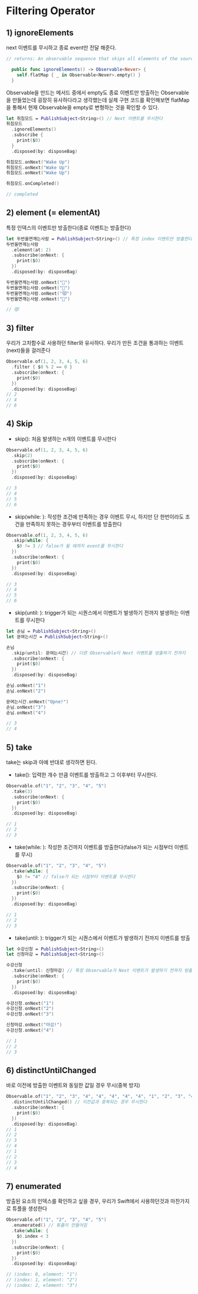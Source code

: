 # Filtering Operator

## 1) ignoreElements

next 이벤트를 무시하고 종료 event만 전달 해준다. 

```swift
// returns: An observable sequence that skips all elements of the source sequence.

  public func ignoreElements() -> Observable<Never> {
    self.flatMap { _ in Observable<Never>.empty() }
  }
```

Observable을 만드는 메서드 중에서 empty도 종료 이벤트만 방출하는 Observable을 만들었는데 굉장히 유사하다라고 생각했는데 실제 구현 코드를 확인해보면 flatMap을 통해서 현재 Observable을 empty로 변형하는 것을 확인할 수 있다.

```swift
let 취침모드 = PublishSubject<String>() // Next 이벤트를 무시한다
취침모드
  .ignoreElements()
  .subscribe {
    print($0)
  }
  .disposed(by: disposeBag)

취침모드.onNext("Wake Up")
취침모드.onNext("Wake Up")
취침모드.onNext("Wake Up")

취침모드.onCompleted()

// completed
```

## 2) element (= elementAt)

특정 인덱스의 이벤트만 방출한다(종료 이벤트는 방출한다)

```swift
let 두번울면깨는사람 = PublishSubject<String>() // 특정 index 이벤트만 방출한다
두번울면깨는사람
  .element(at: 2)
  .subscribe(onNext: {
    print($0)
  })
  .disposed(by: disposeBag)

두번울면깨는사람.onNext("👏")
두번울면깨는사람.onNext("👏")
두번울면깨는사람.onNext("😾")
두번울면깨는사람.onNext("👏")

// 😾
```

## 3) filter

우리가 고차함수로 사용하던 filter와 유사하다. 우리가 만든 조건을 통과하는 이벤트(next)들을 걸러준다

```swift
Observable.of(1, 2, 3, 4, 5, 6)
  .filter { $0 % 2 == 0 }
  .subscribe(onNext: {
    print($0)
  })
  .disposed(by: disposeBag)
// 2
// 4
// 6
```

## 4) Skip

- skip(): 처음 발생하는 n개의 이벤트를 무시한다

```swift
Observable.of(1, 2, 3, 4, 5, 6)
  .skip(2)
  .subscribe(onNext: {
    print($0)
  })
  .disposed(by: disposeBag)

// 3
// 4
// 5
// 6
```

- skip(while: ): 작성한 조건에 만족하는 경우 이벤트 무시, 하지만 단 한번이라도 조건을 만족하지 못하는 경우부터 이벤트를 방출한다

```swift
Observable.of(1, 2, 3, 4, 5, 6)
  .skip(while: {
    $0 != 3 // false가 될 때까지 event를 무시한다
  })
  .subscribe(onNext: {
    print($0)
  })
  .disposed(by: disposeBag)

// 3
// 4
// 5
// 6
```

- skip(until: ): trigger가 되는 시퀀스에서 이벤트가 발생하기 전까지 발생하는 이벤트를 무시한다

```swift
let 손님 = PublishSubject<String>()
let 문여는시간 = PublishSubject<String>()

손님
  .skip(until: 문여는시간) // 다른 Observable이 Next 이벤트를 방출하기 전까지
  .subscribe(onNext: {
    print($0)
  })
  .disposed(by: disposeBag)

손님.onNext("1")
손님.onNext("2")

문여는시간.onNext("Opne!")
손님.onNext("3")
손님.onNext("4")

// 3
// 4
```

## 5) take

take는 skip과 아예 반대로 생각하면 된다.

- take(): 입력한 개수 만큼 이벤트를 방출하고 그 이후부터 무시한다.

```swift
Observable.of("1", "2", "3", "4", "5")
  .take(3)
  .subscribe(onNext: {
    print($0)
  })
  .disposed(by: disposeBag)

// 1
// 2
// 3
```

- take(while: ): 작성한 조건까지 이벤트를 방출한다(false가 되는 시점부터 이벤트를 무시)

```swift
Observable.of("1", "2", "3", "4", "5")
  .take(while: {
    $0 != "4" // false가 되는 시점부터 이벤트를 무시한다
  })
  .subscribe(onNext: {
    print($0)
  })
  .disposed(by: disposeBag)

// 1
// 2
// 3
```

- take(until: ): trigger가 되는 시퀀스에서 이벤트가 발생하기 전까지 이벤트를 방출

```swift
let 수강신청 = PublishSubject<String>()
let 신청마감 = PublishSubject<String>()

수강신청
  .take(until: 신청마감) // 특정 Observable가 Next 이벤트가 발생하기 전까지 방출시킴
  .subscribe(onNext: {
    print($0)
  })
  .disposed(by: disposeBag)

수강신청.onNext("1")
수강신청.onNext("2")
수강신청.onNext("3")

신청마감.onNext("마감!")
수강신청.onNext("4")

// 1
// 2
// 3
```

## 6) distinctUntilChanged

바로 이전에 방출한 이벤트와 동일한 값일 경우 무시(중복 방지)

```swift
Observable.of("1", "2", "3", "4", "4", "4", "4", "4", "1", "2", "3", "4")
  .distinctUntilChanged() // 이전값과 중복되는 경우 무시한다
  .subscribe(onNext: {
    print($0)
  })
  .disposed(by: disposeBag)
// 1
// 2
// 3
// 4
// 1
// 2
// 3
// 4
```

## 7) enumerated

방출된 요소의 인덱스를 확인하고 싶을 경우, 우리가 Swift에서 사용하던것과 마찬가지로 튜플을 생성한다

```swift
Observable.of("1", "2", "3", "4", "5")
  .enumerated() // 튜플이 만들어짐
  .take(while: {
    $0.index < 3
  })
  .subscribe(onNext: {
    print($0)
  })
  .disposed(by: disposeBag)

// (index: 0, element: "1")
// (index: 1, element: "2")
// (index: 2, element: "3")
```